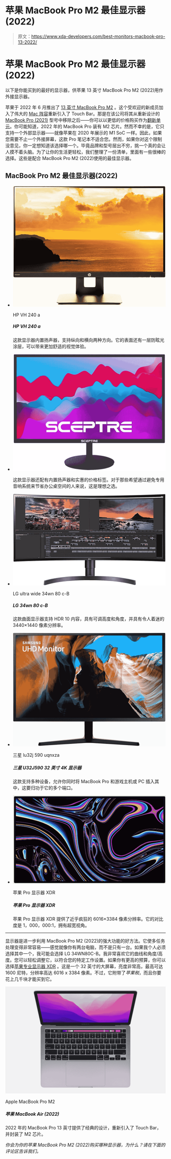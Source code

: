 # 苹果 MacBook Pro M2 最佳显示器(2022)

> 原文：<https://www.xda-developers.com/best-monitors-macbook-pro-13-2022/>

# 苹果 MacBook Pro M2 最佳显示器(2022)

以下是你能买到的最好的显示器，供苹果 13 英寸 MacBook Pro M2 (2022)用作外接显示器。

苹果于 2022 年 6 月推出了 [13 英寸 MacBook Pro M2](https://www.xda-developers.com/apple-macbook-pro-13-inch-m2-2022-review/) 。这个受欢迎的新成员加入了伟大的 [Mac 阵容](https://www.xda-developers.com/best-macs/)重新引入了 Touch Bar。那是在该公司将其从重新设计的 [MacBook Pro (2021)](https://www.xda-developers.com/macbook-pro-2021/) 型号中移除之后——你可以以更低的价格购买作为[翻新单元](https://www.xda-developers.com/best-places-buy-refurb-macbook-pro/)。你可能知道，2022 年的 MacBook Pro 装有 M2 芯片。然而不幸的是，它只支持一个外部显示器——就像苹果在 2020 年展示的 M1 SoC 一样。因此，如果您需要不止一个外接屏幕，这款 Pro 笔记本不适合您。然而，如果你对这个限制没意见，你一定想知道该选择哪一个。毕竟品牌和型号层出不穷，挑一个真的会让人摸不着头脑。为了让你的生活更轻松，我们整理了一份清单，里面有一些很棒的选择。这些是配合 MacBook Pro M2 (2022)使用的最佳显示器。

## MacBook Pro M2 最佳显示器(2022)

*   <picture>![This monitor has built-in speakers and supports both portrait and landscape orientations. It also has an anti-glare coating on its surface for an even more comfortable viewing experience.](img/2229d83de017736f7a121733398fa572.png)</picture>

    HP VH 240 a

    ##### HP VH 240 a

    这款显示器内置扬声器，支持纵向和横向两种方向。它的表面还有一层防眩光涂层，可以带来更加舒适的视觉体验。

*   <picture>![This monitor also comes with built-in speakers and an affordable price tag. It's ideal for those who want to save space on their work desk by avoiding a dedicated sound system.](img/3837238efd8443c49dd2d9c95282cec8.png)</picture>

    这款显示器还配有内置扬声器和实惠的价格标签。对于那些希望通过避免专用音响系统来节省办公桌空间的人来说，这是理想之选。

*   <picture>![This monitor is great for multitasking beyond what's on your Surface Pro X screen. With a wide 21:9 aspect ratio, you can stack a ton of windows side by side, and get so much more work done](img/b0fb7a283a7b6a800c9714a077ed5c8e.png)</picture>

    LG ultra wide 34wn 80 c-B

    ##### LG 34wn 80 c-B

    这款曲面显示器支持 HDR 10 内容，具有可调高度和角度，并具有令人着迷的 3440×1440 像素分辨率。

*   <picture>![This one supports several devices, allowing you to plug your MacBook Pro and a gaming console or PC to it at the same time, thanks to its multiple ports.](img/c9c955783ee91e8ed651c5c33944187c.png)</picture>

    三星 lu32j 590 uqnxza

    ##### 三星 U32J590 32 英寸 4K 显示器

    这款支持多种设备，允许你同时将 MacBook Pro 和游戏主机或 PC 插入其中，这要归功于它的多个端口。

*   <picture>![The Apple Pro Display XDR offers an insane 6016 by 3384 pixel resolution. Its contrast ratio is 1,000,000:1, and it has a superwide viewing angle.](img/16ef1f373f7e1557591ed2089a4b3c0d.png)</picture>

    苹果 Pro 显示器 XDR

    ##### 苹果 Pro 显示器 XDR

    苹果 Pro 显示器 XDR 提供了近乎疯狂的 6016×3384 像素分辨率。它的对比度是 1，000，000:1，拥有超宽视角。

* * *

显示器是进一步利用 MacBook Pro M2 (2022)的强大功能的好方法。它使多任务处理变得非常容易——感觉就像你有两台电脑，而不是只有一台。如果我个人必须选择其中一个，我可能会选择 LG 34WN80C-B。我非常喜欢它的曲线和角度/高度。您可以轻松调整它，以符合您的特定工作设置。如果你有更高的预算，你可以选择[苹果专业显示器 XDR](https://www.amazon.com/Apple-32-inch-Pro-Display-Retina/dp/B082LZTDX5?tag=xda-870ummt-20&ascsubtag=UUxdaUeUpU42381&asc_refurl=https%3A%2F%2Fwww.xda-developers.com%2Fbest-monitors-macbook-pro-13-2022%2F&asc_campaign=Affiliate) 。这是一个 32 英寸的大屏幕，亮度非常高，最高可达 1600 尼特，分辨率高达 6016 x 3384 像素。不过，它附带了*苹果税*，而且你要花上几千块才能买到它。

 <picture>![The Apple MacBook Pro M2 comes with a Touch Bar and is suitable for students working on audio and video editing.](img/9e5995446e68dcc2f358d0a922f47084.png)</picture> 

Apple MacBook Pro M2

##### 苹果 MacBook Air (2022)

2022 年的 MacBook Pro 13 英寸提供了经典的设计，重新引入了 Touch Bar，并封装了 M2 芯片。

*你会为你的苹果 MacBook Pro M2 (2022)购买哪种显示器，为什么？请在下面的评论区告诉我们。*